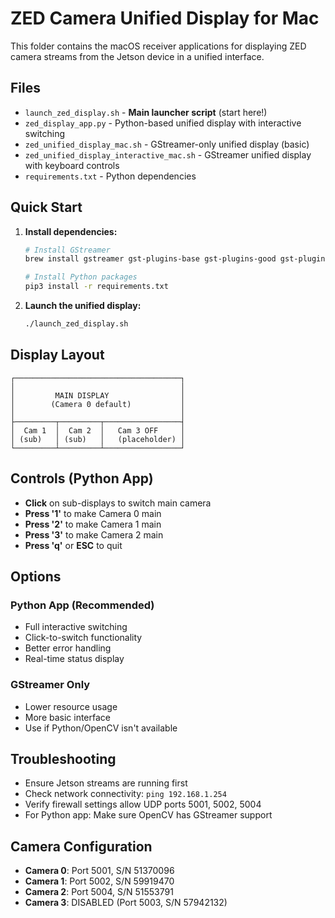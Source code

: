 # ZED Camera Unified Display for Mac

This folder contains the macOS receiver applications for displaying ZED camera streams from the Jetson device in a unified interface.

## Files

- `launch_zed_display.sh` - **Main launcher script** (start here!)
- `zed_display_app.py` - Python-based unified display with interactive switching
- `zed_unified_display_mac.sh` - GStreamer-only unified display (basic)
- `zed_unified_display_interactive_mac.sh` - GStreamer unified display with keyboard controls
- `requirements.txt` - Python dependencies

## Quick Start

1. **Install dependencies:**
   ```bash
   # Install GStreamer
   brew install gstreamer gst-plugins-base gst-plugins-good gst-plugins-bad gst-plugins-ugly gst-libav
   
   # Install Python packages
   pip3 install -r requirements.txt
   ```

2. **Launch the unified display:**
   ```bash
   ./launch_zed_display.sh
   ```

## Display Layout

```
┌─────────────────────────────────────┐
│                                     │
│         MAIN DISPLAY                │
│        (Camera 0 default)           │
│                                     │
├─────────┬─────────┬─────────────────┤
│  Cam 1  │  Cam 2  │   Cam 3 OFF     │
│ (sub)   │ (sub)   │   (placeholder) │
└─────────┴─────────┴─────────────────┘
```

## Controls (Python App)

- **Click** on sub-displays to switch main camera
- **Press '1'** to make Camera 0 main
- **Press '2'** to make Camera 1 main  
- **Press '3'** to make Camera 2 main
- **Press 'q'** or **ESC** to quit

## Options

### Python App (Recommended)
- Full interactive switching
- Click-to-switch functionality
- Better error handling
- Real-time status display

### GStreamer Only
- Lower resource usage
- More basic interface
- Use if Python/OpenCV isn't available

## Troubleshooting

- Ensure Jetson streams are running first
- Check network connectivity: `ping 192.168.1.254`
- Verify firewall settings allow UDP ports 5001, 5002, 5004
- For Python app: Make sure OpenCV has GStreamer support

## Camera Configuration

- **Camera 0**: Port 5001, S/N 51370096
- **Camera 1**: Port 5002, S/N 59919470  
- **Camera 2**: Port 5004, S/N 51553791
- **Camera 3**: DISABLED (Port 5003, S/N 57942132)

